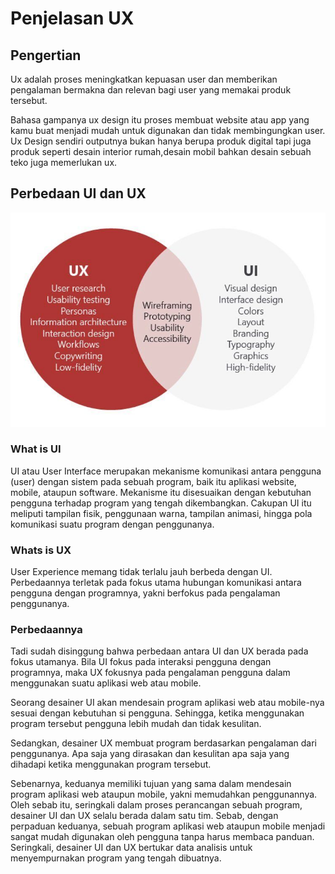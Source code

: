 # Penjelasan UX

## Pengertian

Ux adalah proses meningkatkan kepuasan user dan memberikan pengalaman bermakna dan relevan bagi user yang memakai produk tersebut.

Bahasa gampanya ux design itu proses membuat website atau app yang kamu buat menjadi mudah untuk digunakan dan tidak membingungkan user. Ux Design sendiri outputnya bukan hanya berupa produk digital tapi juga produk seperti desain interior rumah,desain mobil bahkan desain sebuah teko juga memerlukan ux.

## Perbedaan UI dan UX

![ui vs ux](../../.gitbook/assets/ui_ux.jpg)

### What is UI

UI atau User Interface merupakan mekanisme komunikasi antara pengguna (user) dengan sistem pada sebuah program, baik itu aplikasi website, mobile, ataupun software. Mekanisme itu disesuaikan dengan kebutuhan pengguna terhadap program yang tengah dikembangkan. Cakupan UI itu meliputi tampilan fisik, penggunaan warna, tampilan animasi, hingga pola komunikasi suatu program dengan penggunanya.

### Whats is UX

User Experience memang tidak terlalu jauh berbeda dengan UI. Perbedaannya terletak pada fokus utama hubungan komunikasi antara pengguna dengan programnya, yakni berfokus pada pengalaman penggunanya.

### Perbedaannya

Tadi sudah disinggung bahwa perbedaan antara UI dan UX berada pada fokus utamanya. Bila UI fokus pada interaksi pengguna dengan programnya, maka UX fokusnya pada pengalaman pengguna dalam menggunakan suatu aplikasi web atau mobile.

Seorang desainer UI akan mendesain program aplikasi web atau mobile-nya sesuai dengan kebutuhan si pengguna. Sehingga, ketika menggunakan program tersebut pengguna lebih mudah dan tidak kesulitan.

Sedangkan, desainer UX membuat program berdasarkan pengalaman dari penggunanya. Apa saja yang dirasakan dan kesulitan apa saja yang dihadapi ketika menggunakan program tersebut.

Sebenarnya, keduanya memiliki tujuan yang sama dalam mendesain program aplikasi web ataupun mobile, yakni memudahkan penggunannya. Oleh sebab itu, seringkali dalam proses perancangan sebuah program, desainer UI dan UX selalu berada dalam satu tim. Sebab, dengan perpaduan keduanya, sebuah program aplikasi web ataupun mobile menjadi sangat mudah digunakan oleh pengguna tanpa harus membaca panduan. Seringkali, desainer UI dan UX bertukar data analisis untuk menyempurnakan program yang tengah dibuatnya.
